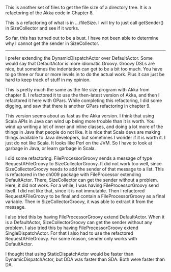 This is another set of files to get the file size of a directory tree. It is a refactoring of the Akka code in Chapter 8.    

This is a refactoring of what is in .../fileSize. I will try to just call getSender() in SizeCollector and see if it works.

So far, this has turned out to be a bust. I have not been able to determine why I cannot get the sender in SizeCollector.

-------------------------

I prefer extending the DynamicDispatchActor over DefaultActor. Some would say that DefaultActor is more idiomatic Groovy. Groovy DSLs are nice, but sometimes the indentation can get to be a bit too much. You have to go three or four or more levels in to do the actual work. Plus it can just be hard to keep track of stuff in my opinion.    

This is pretty much the same as the file size program with Akka from chapter 8. I refactored it to use the then-latest version of Akka, and then I refactored it here with GPars. While completing this refactoring, I did some digging, and saw that there is another GPars refactoring in chapter 9.   

This version seems about as fast as the Akka version. I think that using Scala APIs in Java can wind up being more trouble than it is worth. You wind up writing a lot of inner and inline classes, and doing a lot more of the things in Java that people do not like. It is nice that Scala devs are making things available to Java developers, but sometimes I wonder if it is worth it. I just do not like Scala. It looks like Perl on the JVM. So I have to look at garbage in Java, or learn garbage in Scala.    

I did some refactoring. FileProcessorGroovy sends a message of type RequestAFileGroovy to SizeCollectorGroovy. It did not work too well, since SizeCollectorGroovy needs to add the sender of that message to a list. This is refactored in the ch009 package with FileProcessor extending DefaultActor. There, SizeCollector can get the sender without a problem. Here, it did not work. For a while, I was having FileProcessorGroovy send itself. I did not like that, since it is not immutable. Then I refactored RequestAFileGroovy to be final and contain a FileProcessorGroovy as a final variable. Then in SizeCollectorGroovy, it was able to extract it from the message.      

I also tried this by having FileProcessorGroovy extend DefaultActor. When it is a DefaultActor, SizeCollectorGroovy can get the sender without any problem. I also tried this by having FileProcessorGroovy extend SingleDispatchActor. For that I also had to use the refactored RequestAFileGroovy. For some reason, sender only works with DefaultActor.     

I thought that using StaticDispatchActor would be faster than DynamicDispatchActor, but DDA was faster than SDA. Both were faster than DA.   




